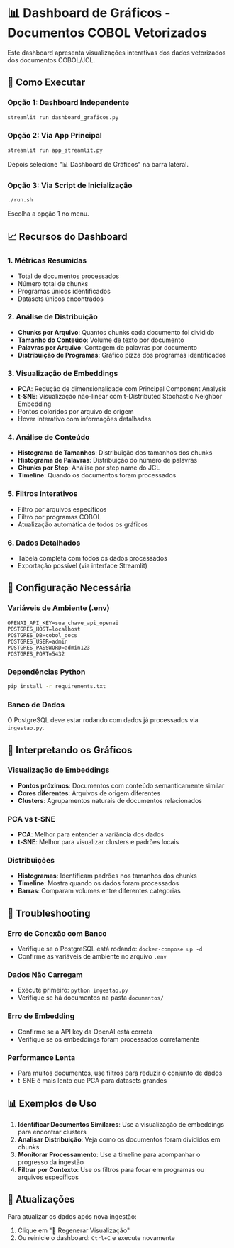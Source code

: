 # 📊 Dashboard de Gráficos - Documentos COBOL Vetorizados

Este dashboard apresenta visualizações interativas dos dados vetorizados dos documentos COBOL/JCL.

## 🚀 Como Executar

### Opção 1: Dashboard Independente
```bash
streamlit run dashboard_graficos.py
```

### Opção 2: Via App Principal
```bash
streamlit run app_streamlit.py
```
Depois selecione "📊 Dashboard de Gráficos" na barra lateral.

### Opção 3: Via Script de Inicialização
```bash
./run.sh
```
Escolha a opção 1 no menu.

## 📈 Recursos do Dashboard

### 1. Métricas Resumidas
- Total de documentos processados
- Número total de chunks
- Programas únicos identificados
- Datasets únicos encontrados

### 2. Análise de Distribuição
- **Chunks por Arquivo**: Quantos chunks cada documento foi dividido
- **Tamanho do Conteúdo**: Volume de texto por documento
- **Palavras por Arquivo**: Contagem de palavras por documento
- **Distribuição de Programas**: Gráfico pizza dos programas identificados

### 3. Visualização de Embeddings
- **PCA**: Redução de dimensionalidade com Principal Component Analysis
- **t-SNE**: Visualização não-linear com t-Distributed Stochastic Neighbor Embedding
- Pontos coloridos por arquivo de origem
- Hover interativo com informações detalhadas

### 4. Análise de Conteúdo
- **Histograma de Tamanhos**: Distribuição dos tamanhos dos chunks
- **Histograma de Palavras**: Distribuição do número de palavras
- **Chunks por Step**: Análise por step name do JCL
- **Timeline**: Quando os documentos foram processados

### 5. Filtros Interativos
- Filtro por arquivos específicos
- Filtro por programas COBOL
- Atualização automática de todos os gráficos

### 6. Dados Detalhados
- Tabela completa com todos os dados processados
- Exportação possível (via interface Streamlit)

## 🔧 Configuração Necessária

### Variáveis de Ambiente (.env)
```
OPENAI_API_KEY=sua_chave_api_openai
POSTGRES_HOST=localhost
POSTGRES_DB=cobol_docs
POSTGRES_USER=admin
POSTGRES_PASSWORD=admin123
POSTGRES_PORT=5432
```

### Dependências Python
```bash
pip install -r requirements.txt
```

### Banco de Dados
O PostgreSQL deve estar rodando com dados já processados via `ingestao.py`.

## 🎯 Interpretando os Gráficos

### Visualização de Embeddings
- **Pontos próximos**: Documentos com conteúdo semanticamente similar
- **Cores diferentes**: Arquivos de origem diferentes
- **Clusters**: Agrupamentos naturais de documentos relacionados

### PCA vs t-SNE
- **PCA**: Melhor para entender a variância dos dados
- **t-SNE**: Melhor para visualizar clusters e padrões locais

### Distribuições
- **Histogramas**: Identificam padrões nos tamanhos dos chunks
- **Timeline**: Mostra quando os dados foram processados
- **Barras**: Comparam volumes entre diferentes categorias

## 🐛 Troubleshooting

### Erro de Conexão com Banco
- Verifique se o PostgreSQL está rodando: `docker-compose up -d`
- Confirme as variáveis de ambiente no arquivo `.env`

### Dados Não Carregam
- Execute primeiro: `python ingestao.py`
- Verifique se há documentos na pasta `documentos/`

### Erro de Embedding
- Confirme se a API key da OpenAI está correta
- Verifique se os embeddings foram processados corretamente

### Performance Lenta
- Para muitos documentos, use filtros para reduzir o conjunto de dados
- t-SNE é mais lento que PCA para datasets grandes

## 📊 Exemplos de Uso

1. **Identificar Documentos Similares**: Use a visualização de embeddings para encontrar clusters
2. **Analisar Distribuição**: Veja como os documentos foram divididos em chunks
3. **Monitorar Processamento**: Use a timeline para acompanhar o progresso da ingestão
4. **Filtrar por Contexto**: Use os filtros para focar em programas ou arquivos específicos

## 🔄 Atualizações

Para atualizar os dados após nova ingestão:
1. Clique em "🔄 Regenerar Visualização" 
2. Ou reinicie o dashboard: `Ctrl+C` e execute novamente
